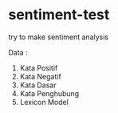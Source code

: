 # sentiment-test
try to make sentiment analysis

Data :
1. Kata Positif
2. Kata Negatif
3. Kata Dasar
4. Kata Penghubung
5. Lexicon Model
